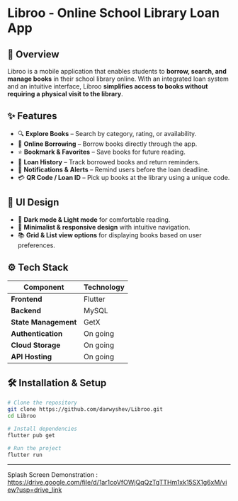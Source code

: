 # **Libroo - Online School Library Loan App**

## **🔹 Overview**
Libroo is a mobile application that enables students to **borrow, search, and manage books** in their school library online. With an integrated loan system and an intuitive interface, Libroo **simplifies access to books without requiring a physical visit to the library**.

## **✨ Features**
- 🔍 **Explore Books** – Search by category, rating, or availability.
- 📖 **Online Borrowing** – Borrow books directly through the app.
- ⭐ **Bookmark & Favorites** – Save books for future reading.
- 📜 **Loan History** – Track borrowed books and return reminders.
- 📌 **Notifications & Alerts** – Remind users before the loan deadline.
- 💳 **QR Code / Loan ID** – Pick up books at the library using a unique code.

## **🎨 UI Design**
- 🎨 **Dark mode & Light mode** for comfortable reading.
- 🔄 **Minimalist & responsive design** with intuitive navigation.
- 📚 **Grid & List view options** for displaying books based on user preferences.

## **⚙️ Tech Stack**
| Component      | Technology |
|---------------|------------|
| **Frontend**  | Flutter    |
| **Backend**   |  MySQL |
| **State Management** | GetX |
| **Authentication** | On going |
| **Cloud Storage** | On going |
| **API Hosting** | On going |

## **🛠 Installation & Setup**
```bash
# Clone the repository
git clone https://github.com/darwyshev/Libroo.git
cd Libroo

# Install dependencies
flutter pub get

# Run the project
flutter run

```

_ _ _ _ _ _ _ _ _ _ _ _ _ _ _ _ _ _ _ _ _ _ _ _ _ _ _ _ _ _ _ _

Splash Screen Demonstration :
https://drive.google.com/file/d/1ar1coVfOWjQqQzTgTTHm1xk15SX1g6xM/view?usp=drive_link
